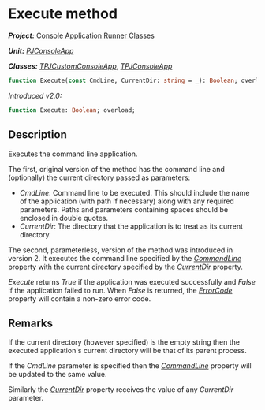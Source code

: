 # Execute method

***Project:*** [Console Application Runner Classes](../API.md)

***Unit:*** [_PJConsoleApp_](./PJConsoleApp.md)

***Classes:*** [_TPJCustomConsoleApp_](./TPJCustomConsoleApp.md), [_TPJConsoleApp_](./TPJConsoleApp.md)

```pascal
function Execute(const CmdLine, CurrentDir: string = _): Boolean; overload;
```

*Introduced v2.0:*

```pascal
function Execute: Boolean; overload;
```

## Description

Executes the command line application.

The first, original version of the method has the command line and (optionally) the current directory passed as parameters:

* _CmdLine_: Command line to be executed. This should include the name of the application (with path if necessary) along with any required parameters. Paths and parameters containing spaces should be enclosed in double quotes.
* _CurrentDir_: The directory that the application is to treat as its current directory.

The second, parameterless, version of the method was introduced in version 2. It executes the command line specified by the [_CommandLine_](./TPJCustomConsoleApp-CommandLine.md) property with the current directory specified by the [_CurrentDir_](TPJCustomConsoleApp-CurrentDir.md) property.

_Execute_ returns _True_ if the application was executed successfully and _False_ if the application failed to run. When _False_ is returned, the [_ErrorCode_](./TPJCustomConsoleApp-ErrorCode.md) property will contain a non-zero error code.

## Remarks

If the current directory (however specified) is the empty string then the executed application's current directory will be that of its parent process.

If the _CmdLine_ parameter is specified then the [_CommandLine_](TPJCustomConsoleApp-CommandLine.md) property will be updated to the same value.

Similarly the [_CurrentDir_](TPJCustomConsoleApp-CurrentDir.md) property receives the value of any _CurrentDir_ parameter.
